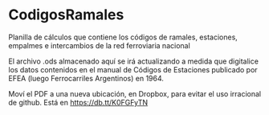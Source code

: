 # CodigosRamales
Planilla de cálculos que contiene los códigos de ramales, estaciones, empalmes
e intercambios de la red ferroviaria nacional

El archivo .ods almacenado aquí se irá actualizando a medida que digitalice
los datos contenidos en el manual de Códigos de Estaciones publicado por EFEA
(luego Ferrocarriles Argentinos) en 1964.

Moví el PDF a una nueva ubicación, en Dropbox, para evitar el uso irracional
de github. Está en https://db.tt/K0FGFyTN
